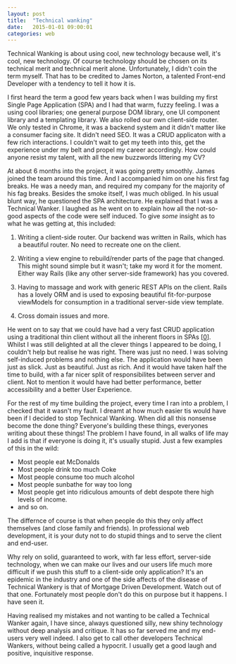 ```yaml
---
layout: post
title:  "Technical wanking"
date:   2015-01-01 09:00:01
categories: web
---
```


Technical Wanking is about using cool, new technology because well, it's cool, new technology. Of course technology should be chosen on its technical merit and technical merit alone. Unfortunately, I didn't coin the term myself. That has to be credited to James Norton, a talented Front-end Developer with a tendency to tell it how it is.

I first heard the term a good few years back when I was building my first Single Page Application (SPA) and I had that warm, fuzzy feeling. I was a using cool libraries; one general purpose DOM library, one UI component library and a templating library. We also rolled our own client-side router. We only tested in Chrome, it was a backend system and it didn't matter like a consumer facing site. It didn't need SEO. It was a CRUD applicaton with a few rich interactions. I couldn't wait to get my teeth into this, get the experience under my belt and propel my career accordingly. How could anyone  resist my talent, with all the new buzzwords littering my CV?

At about 6 months into the project, it was going pretty smoothly. James joined the team around this time. And I accompanied him on one his first fag breaks. He was a needy man, and required my company for the majority of his fag breaks. Besides the smoke itself, I was much obliged. In his usual blunt way, he questioned the SPA architecture. He explained that I was a Technical Wanker. I laughed as he went on to explain how all the not-so-good aspects of the code were self induced. To give *some* insight as to what he was getting at, this included:

1. Writing a client-side router. Our backend was written in Rails, which has a beautiful router. No need to recreate one on the client.

2. Writing a view engine to rebuild/render parts of the page that changed. This might sound simple but it wasn't; take my word it for the moment. Either way Rails (like any other server-side framework) has you covered.

3. Having to massage and work with generic REST APIs on the client. Rails has a lovely ORM and is used to exposing beautiful fit-for-purpose viewModels for consumption in a traditional server-side view template.

4. Cross domain issues and more.

He went on to say that we could have had a very fast CRUD application using a traditional thin client without all the inherent floors in SPAs [[0](#ref0)]. Whilst I was still delighted at all the clever things I appeared to be doing, I couldn't help but realise he was right. There was just no need. I was solving self-induced problems and nothing else. The application would have been just as slick. Just as beautiful. Just as rich. And it would have taken half the time to build, with a far nicer split of responsibilites between server and client. Not to mention it would have had better performance, better accessibility and a better User Experience.

For the rest of my time building the project, every time I ran into a problem, I checked that it wasn't my fault. I dreamt at how much easier tis would have been if I decided to stop Technical Wanking. When did all this nonsense become the done thing? Everyone's building these things, everyones writing about these things! The problem I have found, in all walks of life may I add is that if everyone is doing it, it's usually stupid. Just a few examples of this in the wild:

* Most people eat McDonalds
* Most people drink too much Coke
* Most people consume too much alcohol
* Most people sunbathe for way too long
* Most people get into ridiculous amounts of debt despote there high levels of income.
* and so on.

The differnce of course is that when people do this they only affect themselves (and close family and friends). In professional web development, it is your duty not to do stupid things and to serve the client and end-user.

Why rely on solid, guaranteed to work, with far less effort, server-side technology, when we can make our lives and our users life much more difficult if we push this stuff to a client-side only application? It's an epidemic in the industry and one of the side affects of the disease of Technical Wankery is that of Mortgage Driven Development. Watch out of that one. Fortunately most people don't do this on purpose but it happens. I have seen it.

Having realised my mistakes and not wanting to be called a Technical Wanker again, I have since, always questioned silly, new shiny technology without deep analysis and critique. It has so far served me and my end-users very well indeed. I also get to call other developers Technical Wankers, without being called a hypocrit. I usually get a good laugh and positive, inquisitive response.